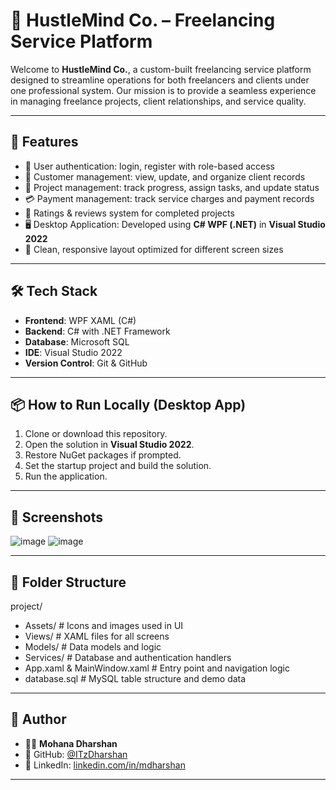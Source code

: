 # 💼 HustleMind Co. – Freelancing Service Platform

Welcome to **HustleMind Co.**, a custom-built freelancing service platform designed to streamline operations for both freelancers and clients under one professional system. Our mission is to provide a seamless experience in managing freelance projects, client relationships, and service quality.

---

## 🚀 Features

- 🔐 User authentication: login, register with role-based access
- 👤 Customer management: view, update, and organize client records
- 💼 Project management: track progress, assign tasks, and update status
- 💳 Payment management: track service charges and payment records
- 🌟 Ratings & reviews system for completed projects
- 🖥️ Desktop Application: Developed using **C# WPF (.NET)** in **Visual Studio 2022**
- 📱 Clean, responsive layout optimized for different screen sizes

---

## 🛠️ Tech Stack

- **Frontend**: WPF XAML (C#)
- **Backend**: C# with .NET Framework
- **Database**: Microsoft SQL 
- **IDE**: Visual Studio 2022
- **Version Control**: Git & GitHub

---

## 📦 How to Run Locally (Desktop App)

1. Clone or download this repository.
2. Open the solution in **Visual Studio 2022**.
3. Restore NuGet packages if prompted.
4. Set the startup project and build the solution.
5. Run the application.

---

## 📸 Screenshots

![image](https://github.com/user-attachments/assets/aa801b79-f8fa-4691-9e28-c11c8a82c0e6)
![image](https://github.com/user-attachments/assets/e9b173d3-dcf8-434f-898e-e07fa6b7179b)

---

## 📂 Folder Structure

project/
- Assets/ # Icons and images used in UI
- Views/ # XAML files for all screens
- Models/ # Data models and logic
- Services/ # Database and authentication handlers
- App.xaml & MainWindow.xaml # Entry point and navigation logic
- database.sql # MySQL table structure and demo data

---

## 🤝 Author

- 👨‍💻 **Mohana Dharshan**
- 🐙 GitHub: [@ITzDharshan](https://github.com/ITzDharshan)
- 💼 LinkedIn: [linkedin.com/in/mdharshan](https://www.linkedin.com/in/mdharshan)

---
